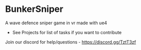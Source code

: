 # BunkerSniper
A wave defence sniper game in vr made with ue4 



* See Projects for list of tasks if you want to contribute 

Join our discord for help/questions - https://discord.gg/TztT3zf

